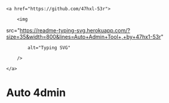 ## <!-- Typing SVG -->

<p align="center">

    <a href="https://github.com/47hxl-53r">

        <img

src="https://readme-typing-svg.herokuapp.com/?size=35&width=800&lines=Auto+Admin+Tool+,+by+47hx1-53r"

            alt="Typing SVG"

        />

    </a>

</p>

# Auto 4dmin

